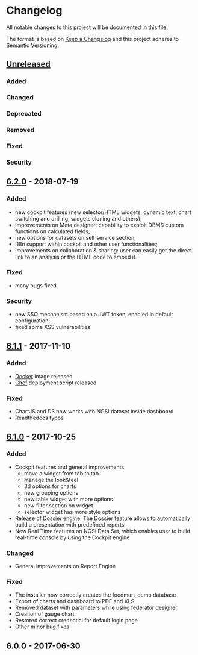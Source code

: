 # Changelog
All notable changes to this project will be documented in this file.

The format is based on [Keep a Changelog](http://keepachangelog.com/en/1.0.0/)
and this project adheres to [Semantic Versioning](http://semver.org/spec/v2.0.0.html).

## [Unreleased]
### Added
### Changed
### Deprecated
### Removed
### Fixed
### Security


## [6.2.0] - 2018-07-19
### Added
- new cockpit features (new selector/HTML widgets, dynamic text, chart switching and drilling, widgets cloning and others);
- improvements on Meta designer: capability to exploit DBMS custom functions on calculated fields;
- new options for datasets on self service section;
- i18n support within cockpit and other user functionalities;
- improvements on collaboration & sharing: user can easily get the direct link to an analysis or the HTML code to embed it.

### Fixed
- many bugs fixed.

### Security
- new SSO mechanism based on a JWT token, enabled in default configuration;
- fixed some XSS vulnerabilities.


## [6.1.1] - 2017-11-10
### Added
- [Docker](https://github.com/KnowageLabs/Knowage-Server-Docker/tree/master/6.1.1) image released
- [Chef](https://github.com/KnowageLabs/Knowage-Server-Chef/tree/master/6.1.1) deployment script released

### Fixed
- ChartJS and D3 now works with NGSI dataset inside dashboard
- Readthedocs typos


## [6.1.0] - 2017-10-25
### Added
- Cockpit features and general improvements
   - move a widget from tab to tab 
   - manage the look&feel 
   - 3d options for charts
   - new grouping options
   - new table widget with more options
   - new filter section on widget
   - selector widget has more style options
- Release of Dossier engine. The Dossier feature allows to automatically build a presentation with predefined reports
- New Real Time features on NGSI Data Set, which enables user to build real-time console by using the Cockpit engine

### Changed
- General improvements on Report Engine

### Fixed
- The installer now correctly creates the foodmart_demo database 
- Export of charts and dashboard to PDF and XLS 
- Removed dataset with parameters while using federator designer
-	Creation of gauge chart
- Restored correct credential for default login page
- Other minor bug fixes


## 6.0.0 - 2017-06-30

[Unreleased]: https://github.com/KnowageLabs/Knowage-Server/compare/v6.1.1...HEAD
[6.2.0]: https://github.com/KnowageLabs/Knowage-Server/compare/6.1.1...6.2.0
[6.1.1]: https://github.com/KnowageLabs/Knowage-Server/compare/6.1.0...6.1.1
[6.1.0]: https://github.com/KnowageLabs/Knowage-Server/compare/6.0.0...6.1.0

